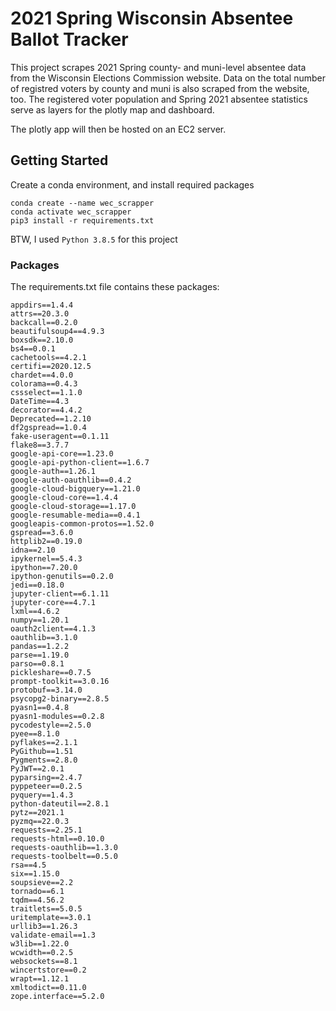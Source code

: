 # 2021 Spring Wisconsin Absentee Ballot Tracker

This project scrapes 2021 Spring county- and muni-level absentee data from the Wisconsin Elections Commission website. Data on the total number of registred voters by county and muni is also scraped from the website, too. The registered voter population and Spring 2021 absentee statistics serve as layers for the plotly map and dashboard.

The plotly app will then be hosted on an EC2 server.

## Getting Started

Create a conda environment, and install required packages
```
conda create --name wec_scrapper
conda activate wec_scrapper
pip3 install -r requirements.txt
```
BTW, I used ```Python 3.8.5``` for this project

### Packages
The requirements.txt file contains these packages:
```
appdirs==1.4.4
attrs==20.3.0
backcall==0.2.0
beautifulsoup4==4.9.3
boxsdk==2.10.0
bs4==0.0.1
cachetools==4.2.1
certifi==2020.12.5
chardet==4.0.0
colorama==0.4.3
cssselect==1.1.0
DateTime==4.3
decorator==4.4.2
Deprecated==1.2.10
df2gspread==1.0.4
fake-useragent==0.1.11
flake8==3.7.7
google-api-core==1.23.0
google-api-python-client==1.6.7
google-auth==1.26.1
google-auth-oauthlib==0.4.2
google-cloud-bigquery==1.21.0
google-cloud-core==1.4.4
google-cloud-storage==1.17.0
google-resumable-media==0.4.1
googleapis-common-protos==1.52.0
gspread==3.6.0
httplib2==0.19.0
idna==2.10
ipykernel==5.4.3
ipython==7.20.0
ipython-genutils==0.2.0
jedi==0.18.0
jupyter-client==6.1.11
jupyter-core==4.7.1
lxml==4.6.2
numpy==1.20.1
oauth2client==4.1.3
oauthlib==3.1.0
pandas==1.2.2
parse==1.19.0
parso==0.8.1
pickleshare==0.7.5
prompt-toolkit==3.0.16
protobuf==3.14.0
psycopg2-binary==2.8.5
pyasn1==0.4.8
pyasn1-modules==0.2.8
pycodestyle==2.5.0
pyee==8.1.0
pyflakes==2.1.1
PyGithub==1.51
Pygments==2.8.0
PyJWT==2.0.1
pyparsing==2.4.7
pyppeteer==0.2.5
pyquery==1.4.3
python-dateutil==2.8.1
pytz==2021.1
pyzmq==22.0.3
requests==2.25.1
requests-html==0.10.0
requests-oauthlib==1.3.0
requests-toolbelt==0.5.0
rsa==4.5
six==1.15.0
soupsieve==2.2
tornado==6.1
tqdm==4.56.2
traitlets==5.0.5
uritemplate==3.0.1
urllib3==1.26.3
validate-email==1.3
w3lib==1.22.0
wcwidth==0.2.5
websockets==8.1
wincertstore==0.2
wrapt==1.12.1
xmltodict==0.11.0
zope.interface==5.2.0
```

